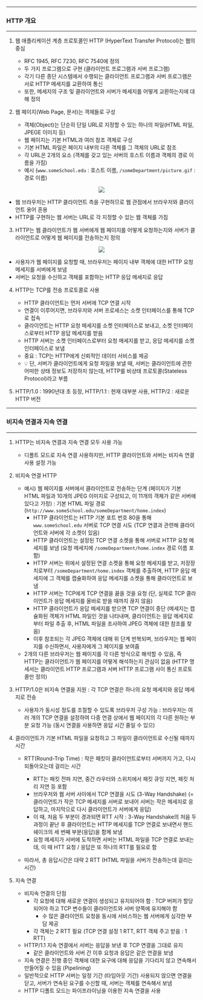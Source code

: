 -----
### HTTP 개요
-----
1. 웹 애플리케이션 계층 프로토콜인 HTTP (HyperText Transfer Protocol)는 웹의 중심
   - RFC 1945, RFC 7230, RFC 7540에 정의
   - 두 가지 프로그램으로 구현 (클라이언트 프로그램과 서버 프로그램)
   - 각기 다른 종단 시스템에서 수행되는 클라이언트 프로그램과 서버 프로그램은 서로 HTTP 메세지를 교환하여 통신
   - 또한, 메세지의 구조 및 클라이언트와 서버가 메세지를 어떻게 교환하는지에 대해 정의

2. 웹 페이지(Web Page, 문서)는 객체들로 구성
   - 객체(Object)는 단순히 단일 URL로 지정할 수 있는 하나의 파일(HTML 파일, JPEGE 이미지 등)
   - 웹 페이지는 기본 HTML과 여러 참조 객체로 구성
   - 기본 HTML 파일은 페이지 내부의 다른 객체를 그 객체의 URL로 참조
   - 각 URL은 2개의 요소 (객체를 갖고 있는 서버의 호스트 이름과 객체의 경로 이름을 가짐)
   - 예시 (```www.someSchool.edu``` : 호스트 이름, ```/someDepartment/picture.gif``` : 경로 이름)
<div align="center">
<img src="https://github.com/user-attachments/assets/28218d62-193d-45b6-a02e-fbff4e19d4d6">
</div>

   - 웹 브라우저는 HTTP 클라이언트 측을 구현하므로 웹 관점에서 브라우저와 클라이언트 용어 혼용
   - HTTP를 구현하는 웹 서버는 URL로 각 지정할 수 있는 웹 객체를 가짐

3. HTTP는 웹 클라이언트가 웹 서버에게 웹 페이지를 어떻게 요청하는지와 서버가 클라이언트로 어떻게 웹 페이지를 전송하는지 정의
<div align="center">
<img src="https://github.com/user-attachments/assets/35cc6109-61c3-4c5b-b877-3e14a548c3ff">
</div>

   - 사용자가 웹 페이지를 요청할 때, 브라우저는 페이지 내부 객체에 대한 HTTP 요청 메세지를 서버에게 보냄
   - 서버는 요청을 수신하고 객체를 포함하는 HTTP 응답 메세지로 응답

4. HTTP는 TCP를 전송 프로토콜로 사용
   - HTTP 클라이언트는 먼저 서버에 TCP 연결 시작
   - 연결이 이루어지면, 브라우저와 서버 프로세스는 소켓 인터페이스를 통해 TCP로 접속
   - 클라이언트는 HTTP 요청 메세지를 소켓 인터페이스로 보내고, 소켓 인터페이스로부터 HTTP 응답 메세지를 받음
   - HTTP 서버는 소켓 인터페이스로부터 요청 메세지를 받고, 응답 메세지를 소켓 인터페이스로 보냄
   - 중요 : TCP는 HTTP에게 신뢰적인 데이터 서비스를 제공
   - 💡 단, 서버가 클라이언트에게 요청 파일을 보낼 때, 서버는 클라이언트에 관한 어떠한 상태 정보도 저장하지 않는데, HTTP를 비상태 프로토콜(Stateless Protocol)라고 부름

5. HTTP/1.0 : 1990년대 초 등장, HTTP/1.1 : 현재 대부분 사용, HTTP/2 : 새로운 HTTP 버전

-----
### 비지속 연결과 지속 연결
-----
1. HTTP는 비지속 연결과 지속 연결 모두 사용 가능
    - 디폴트 모드로 지속 연결 사용하지만, HTTP 클라이언트와 서버는 비지속 연결 사용 설정 가능

2. 비지속 연결 HTTP
    - 예시) 웹 페이지를 서버에서 클라이언트로 전송하는 단계 (페이지가 기본 HTML 파일과 10개의 JPEG 이미지로 구성되고, 이 11개의 객체가 같은 서버에 있다고 가정) : 기본 HTML 파일 경로 (```http://www.someSchool.edu/someDepartment/home.index```)
       + HTTP 클라이언트는 HTTP 기본 포트 번호 80을 통해 ```www.someSchool.edu``` 서버로 TCP 연결 시도 (TCP 연결과 관련해 클라이언트와 서버에 각 소켓이 있음)
       + HTTP 클라이언트는 설정된 TCP 연결 소켓을 통해 서버로 HTTP 요청 메세지를 보냄 (요청 메세지에 ```/someDepartment/home.index``` 경로 이름 포함)
       + HTTP 서버는 위에서 설정된 연결 소켓을 통해 요청 메세지를 받고, 저장장치로부터 ```/someDepartment/home.index``` 객체를 추출하며, HTTP 응답 메세지에 그 객체를 캡슐화하여 응답 메세지를 소켓을 통해 클라이언트로 보냄
       + HTTP 서버는 TCP에게 TCP 연결을 끓을 것을 요청 (단, 실제로 TCP 클라이언트가 응답 메세지를 올바로 받을 때까지 끊지 않음)
       + HTTP 클라이언트가 응답 메세지를 받으면 TCP 연결이 중단 (메세지는 캡슐화된 객체가 HTML 파일인 것을 나타내며, 클라이언트는 응답 메세지로부터 파일 추출 후, HTML 파일을 조사하여 JPEG 객체에 대한 참조를 찾음)
       + 이후 참조되는 각 JPEG 객체에 대해 위 단계 반복되며, 브라우저는 웹 페이지를 수신하면서, 사용자에게 그 페이지를 보여줌
    - 2개의 다른 브라우저는 웹 페이지를 각 다른 방식으로 해석할 수 있음, 즉  HTTP는 클라이언트가 웹 페이지를 어떻게 해석하는지 관심이 없음 (HTTP 명세서는 클라이언트 HTTP 프로그램과 서버 HTTP 프로그램 사이 통신 프로토콜만 정의)

3. HTTP/1.0은 비지속 연결을 지원 : 각 TCP 연결은 하나의 요청 메세지와 응답 메세지로 전송
    - 사용자가 동시성 정도를 조절할 수 있도록 브라우저 구성 가능 : 브라우저는 여러 개의 TCP 연결을 설정하여 다중 연결 상에서 웹 페이지의 각 다른 원하는 부분 요청 가능 (동시 연결을 사용하면 응답 시간 줄일 수 있으)

4. 클라이언트가 기본 HTML 파일을 요청하고 그 파일이 클라이언트로 수신될 때까지 시간
   - RTT(Round-Trip Time) : 작은 패킷이 클라이언트로부터 서버까지 가고, 다시 되돌아오는데 걸리는 시간
     + RTT는 패킷 전파 지연, 중간 라우터와 스위치에서 패킷 큐잉 지연, 패킷 처리 지연 등 포함
     + 브라우저와 웹 서버 사이에서 TCP 연결을 시도 (3-Way Handshake) (= 클라이언트가 작은 TCP 메세지를 서버로 보내어 서버는 작은 메세지로 응답하고, 마지막으로 다시 클라이언트가 서버에게 응답)
     + 이 때, 처음 두 부분이 경과되면 RTT 시작 : 3-Way Handshake의 처음 두 과정이 끝난 후 클라이언트는 HTTP 메세지를 TCP 연결로 보내면서 핸드쉐이크의 세 번째 부분(응답)을 함께 보냄
     + 요청 메세지가 서버에 도착하면 서버는 HTML 파일을 TCP 연결로 보내는데, 이 때 HTT 요청 / 응답은 또 하나의 RTT를 필요로 함

   - 따라서, 총 응답시간은 대략 2 RTT (HTML 파일을 서버가 전송하는데 걸리는 시간)
  
5. 지속 연결
   - 비지속 연결의 단점
     + 각 요청에 대해 새로운 연결이 생성되고 유지되어야 함 : TCP 버퍼가 할당되어야 하고 TCP 변수들이 클라이언트와 서버 양쪽에 유지해야 함
       * 수 많은 클라이언트 요청을 동시에 서비스하는 웹 서버에게 심각한 부담 제공
     + 각 객체는 2 RTT 필요 (TCP 연결 설정 1 RTT, RTT 객체 주고 받음 : 1 RTT)
   - HTTP/1.1 지속 연결에서 서버는 응답을 보낸 후 TCP 연결을 그대로 유지
     + 같은 클라이언트와 서버 간 이후 요청과 응답은 같은 연결을 보냄
   - 지속 연결은 진행 중인 객체에 대한 요구에 대해 응답을 기다리지 않고 연속해서 만들어질 수 있음 (Pipelining)
   - 일반적으로 HTTP 서버는 일정 기간 (타임아웃 기간) 사용되지 않으면 연결을 닫고, 서버가 연속된 요구를 수신할 때, 서버는 객체를 연속해서 보냄
   - HTTP 디폴트 모드는 파이프라이닝을 이용한 지속 연결을 사용
